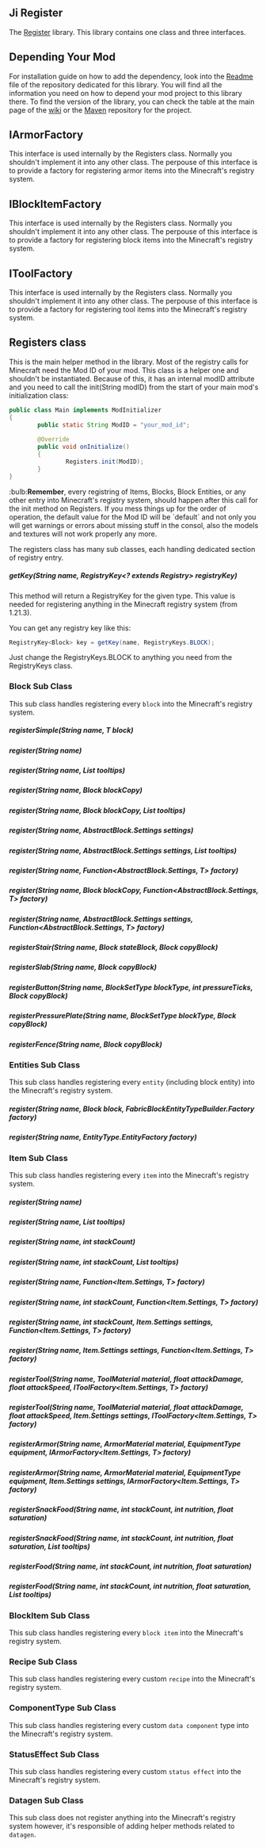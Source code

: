 ## Ji Register

The [Register](https://github.com/drkhodakarami/JiRegister) library. This library contains one class and three interfaces.

## Depending Your Mod

For installation guide on how to add the dependency, look into the [Readme](https://github.com/drkhodakarami/JiRegister) file of the repository dedicated for this library. You will find all the information you need on how to depend your mod project to this library there. To find the version of the library, you can check the table at the main page of the [wiki](https://drkhodakarami.github.io/) or the [Maven](https://repo.repsy.io/mvn/jiraiyah/jilibs/jiraiyah/register/) repository for the project.

## IArmorFactory

This interface is used internally by the Registers class. Normally you shouldn't implement it into any other class. The perpouse of this interface is to provide a factory for registering armor items into the Minecraft's registry system.

## IBlockItemFactory

This interface is used internally by the Registers class. Normally you shouldn't implement it into any other class. The perpouse of this interface is to provide a factory for registering block items into the Minecraft's registry system.

## IToolFactory

This interface is used internally by the Registers class. Normally you shouldn't implement it into any other class. The perpouse of this interface is to provide a factory for registering tool items into the Minecraft's registry system.

## Registers class

This is the main helper method in the library. Most of the registry calls for Minecraft need the Mod ID of your mod. This class is a helper one and shouldn't be instantiated. Because of this, it has an internal modID attribute and you need to call the init(String modID) from the start of your main mod's initialization class:

```java
public class Main implements ModInitializer
{
        public static String ModID = "your_mod_id";
  
        @Override
        public void onInitialize()
        {
                Registers.init(ModID);
        }
}
```

<div class="alert alert-dismissible alert-danger">
  :bulb:<strong>Remember</strong>, every registring of Items, Blocks, Block Entities, or any other entry into Minecraft's registry system, should happen after this call for the init method on Registers. If you mess things up for the order of operation, the default value for the Mod ID will be `default` and not only you will get warnings or errors about missing stuff in the consol, also the models and textures will not work properly any more.
</div>

The registers class has many sub classes, each handling dedicated section of registry entry.

##### getKey(String name, RegistryKey<? extends Registry<T>> registryKey)

This method will return a RegistryKey for the given type. This value is needed for registering anything in the Minecraft registry system (from 1.21.3).

You can get any registry key like this:

```java
RegistryKey<Block> key = getKey(name, RegistryKeys.BLOCK);
```

Just change the RegistryKeys.BLOCK to anything you need from the RegistryKeys class.

### Block Sub Class

This sub class handles registering every `block` into the Minecraft's registry system.

##### registerSimple(String name, T block)
##### register(String name)
##### register(String name, List<Text> tooltips)
##### register(String name, Block blockCopy)
##### register(String name, Block blockCopy, List<Text> tooltips)
##### register(String name, AbstractBlock.Settings settings)
##### register(String name, AbstractBlock.Settings settings, List<Text> tooltips)
##### register(String name, Function<AbstractBlock.Settings, T> factory)
##### register(String name, Block blockCopy, Function<AbstractBlock.Settings, T> factory)
##### register(String name, AbstractBlock.Settings settings, Function<AbstractBlock.Settings, T> factory)
##### registerStair(String name, Block stateBlock, Block copyBlock)
##### registerSlab(String name, Block copyBlock)
##### registerButton(String name, BlockSetType blockType, int pressureTicks, Block copyBlock)
##### registerPressurePlate(String name, BlockSetType blockType, Block copyBlock)
##### registerFence(String name, Block copyBlock)

### Entities Sub Class

This sub class handles registering every `entity` (including block entity) into the Minecraft's registry system.

##### register(String name, Block block, FabricBlockEntityTypeBuilder.Factory<T> factory)
##### register(String name, EntityType.EntityFactory<T> factory)

### Item Sub Class

This sub class handles registering every `item` into the Minecraft's registry system.

##### register(String name)
##### register(String name, List<Text> tooltips)
##### register(String name, int stackCount)
##### register(String name, int stackCount, List<Text> tooltips)
##### register(String name, Function<Item.Settings, T> factory)
##### register(String name, int stackCount, Function<Item.Settings, T> factory)
##### register(String name, int stackCount, Item.Settings settings, Function<Item.Settings, T> factory)
##### register(String name, Item.Settings settings, Function<Item.Settings, T> factory)
##### registerTool(String name, ToolMaterial material, float attackDamage, float attackSpeed, IToolFactory<Item.Settings, T> factory)
##### registerTool(String name, ToolMaterial material, float attackDamage, float attackSpeed, Item.Settings settings, IToolFactory<Item.Settings, T> factory)
##### registerArmor(String name, ArmorMaterial material, EquipmentType equipment, IArmorFactory<Item.Settings, T> factory)
##### registerArmor(String name, ArmorMaterial material, EquipmentType equipment, Item.Settings settings, IArmorFactory<Item.Settings, T> factory)
##### registerSnackFood(String name, int stackCount, int nutrition, float saturation)
##### registerSnackFood(String name, int stackCount, int nutrition, float saturation, List<Text> tooltips)
##### registerFood(String name, int stackCount, int nutrition, float saturation)
##### registerFood(String name, int stackCount, int nutrition, float saturation, List<Text> tooltips)

### BlockItem Sub Class

This sub class handles registering every `block item` into the Minecraft's registry system.

### Recipe Sub Class

This sub class handles registering every custom `recipe` into the Minecraft's registry system.

### ComponentType Sub Class

This sub class handles registering every custom `data component` type into the Minecraft's registry system.

### StatusEffect Sub Class

This sub class handles registering every custom `status effect` into the Minecraft's registry system.

### Datagen Sub Class

This sub class does not register anything into the Minecraft's registry system however, it's responsible of adding helper methods related to `datagen`.